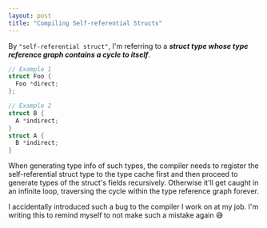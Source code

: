 ```yaml
---
layout: post
title: "Compiling Self-referential Structs"
---
```


By `"self-referential struct"`, I'm referring to a ***struct type whose type reference graph contains a cycle to itself***.

```cpp
// Example 1
struct Foo {
  Foo *direct;
};

// Example 2
struct B {
  A *indirect;
}
struct A {
  B *indirect;
}
```

When generating type info of such types,
the compiler needs to register the self-referential struct type to the type cache first and then proceed to generate types of the struct's fields recursively.
Otherwise it'll get caught in an infinite loop, traversing the cycle within the type reference graph forever.

I accidentally introduced such a bug to the compiler I work on at my job.
I'm writing this to remind myself to not make such a mistake again 😅
